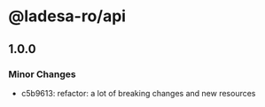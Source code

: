 # @ladesa-ro/api

## 1.0.0

### Minor Changes

- c5b9613: refactor: a lot of breaking changes and new resources
